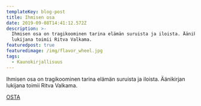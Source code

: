 ```yaml
---
templateKey: blog-post
title: Ihmisen osa
date: 2019-09-08T14:41:12.572Z
description: >-
  Ihmisen osa on tragikoominen tarina elämän suruista ja iloista. Äänikirjan
  lukijana toimii Ritva Valkama.
featuredpost: true
featuredimage: /img/flavor_wheel.jpg
tags:
  - Kaunokirjallisuus
---
```

Ihmisen osa on tragikoominen tarina elämän suruista ja iloista. Äänikirjan lukijana toimii Ritva Valkama.

[OSTA](http://clk.tradedoubler.com/click?p(345)a(1824918)g(16952822)url(http://cdon.fi/kirjat/hotakainen%2c_kari/ihmisen_osa_%286_cd%29-12582364))
